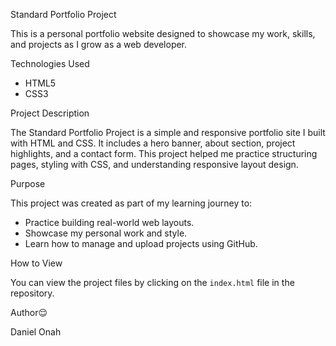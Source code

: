 Standard Portfolio Project

This is a personal portfolio website designed to showcase my work, skills, and projects as I grow as a web developer.

Technologies Used

- HTML5  
- CSS3

Project Description

The Standard Portfolio Project is a simple and responsive portfolio site I built with HTML and CSS. It includes a hero banner, about section, project highlights, and a contact form. This project helped me practice structuring pages, styling with CSS, and understanding responsive layout design.

 Purpose

This project was created as part of my learning journey to:
- Practice building real-world web layouts.
- Showcase my personal work and style.
- Learn how to manage and upload projects using GitHub.

How to View

You can view the project files by clicking on the `index.html` file in the repository.

Author😌

Daniel Onah 

